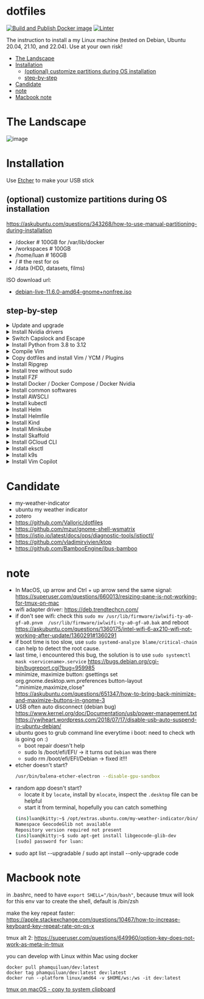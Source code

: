 # dotfiles

[![Build and Publish Docker image](https://github.com/phamquiluan/dotfiles/actions/workflows/docker-build-and-push.yml/badge.svg)](https://github.com/phamquiluan/dotfiles/actions/workflows/docker-build-and-push.yml)
[![Linter](https://github.com/phamquiluan/dotfiles/actions/workflows/linter.yml/badge.svg?branch=master)](https://github.com/phamquiluan/dotfiles/actions/workflows/linter.yml)

The instruction to install a my Linux machine (tested on Debian, Ubuntu 20.04, 21.10, and 22.04). Use at your own risk!

<!-- START doctoc generated TOC please keep comment here to allow auto update -->
<!-- DON'T EDIT THIS SECTION, INSTEAD RE-RUN doctoc TO UPDATE -->

- [The Landscape](#the-landscape)
- [Installation](#installation)
  - [(optional) customize partitions during OS installation](#optional-customize-partitions-during-os-installation)
  - [step-by-step](#step-by-step)
- [Candidate](#candidate)
- [note](#note)
- [Macbook note](#macbook-note)

<!-- END doctoc generated TOC please keep comment here to allow auto update -->


# The Landscape

![image](https://user-images.githubusercontent.com/24642166/219843721-16a31616-27bc-4bcf-b267-f3e0b9765a55.png)

# Installation

Use [Etcher](https://github.com/balena-io/etcher) to make your USB stick

## (optional) customize partitions during OS installation

https://askubuntu.com/questions/343268/how-to-use-manual-partitioning-during-installation

- /docker  # 100GB for /var/lib/docker
- /workspaces  # 100GB 
- /home/luan  # 160GB
- /  # the rest for os
- /data         (HDD, datasets, films)

ISO download url:
- [debian-live-11.6.0-amd64-gnome+nonfree.iso](https://cdimage.debian.org/cdimage/unofficial/non-free/cd-including-firmware/current-live/amd64/iso-hybrid/)

## step-by-step

<details>
<summary>Update and upgrade</summary>
  
```bash 
sudo apt-get update -y 
  
sudo apt-get install -y htop git curl unzip \
  libncurses5-dev libxt-dev libx11-dev libxtst-dev \
  libssl-dev libsqlite3-dev libreadline-dev \
  libtk8.6 libgdm-dev libdb4o-cil-dev libpcap-dev \
  build-essential cmake xclip software-properties-common \
  rsync tmux ripgrep gnome-tweaks clang libtool-bin \
  libpython3-dev
```
</details> 




<details>
<summary>Install Nvidia drivers</summary>

Check the Additional Drivers section.

or run the following commands
```bash
sudo apt-get install nvidia-drive.. <tab>
```
then, REBOOT
</details>
  
<details>
<summary>Switch Capslock and Escape</summary>

```bash
gnome-tweaks

remember to chown -R user:user /home/user
```
</details>





<details>
<summary>Install Python from 3.8 to 3.12</summary>
  
```bash
sudo add-apt-repository ppa:deadsnakes/ppa
sudo apt update -y

sudo apt-get install -y python3.8 python3.8-dev python3.8-venv
sudo apt-get install -y python3.10 python3.10-dev python3.10-venv
sudo apt-get install -y python3.12 python3.12-dev python3.12-venv
```
</details>




<details>
<summary>Compile Vim</summary>

Clone Vim. Read and follow the instruction carefully
```
git clone https://github.com/vim/vim.git
cd vim
cat src/INSTALL

./configure --prefix=$HOME/.local
```

Ensure vim is compile with clipboard and python3 support.
```bash
vim --version | grep clipboard
vim --version | grep python
```
</details>


<details>
<summary>Copy dotfiles and install Vim / YCM / Plugins</summary>
  
```bash
cp .bashrc ~/.bashrc
cp .bash_aliases ~/.bash_aliases
cp .vimrc ~/.vimrc
cp .ycm_extra_conf.py ~/.ycm_extra_conf
cp .inputrc ~/.inputrc
cp .tmux.conf ~/.tmux.conf

git clone https://github.com/VundleVim/Vundle.vim.git ~/.vim/bundle/Vundle.vim
vim +PluginInstall +qall
cd ~/.vim/bundle/YouCompleteMe

python3 install.py --verbose
```
or
```bash
python3 install.py --go-completer --rust-completer --ts-completer --verbose
```

Give a little care about JsCompleter, remove tern
https://github.com/ycm-core/YouCompleteMe#javascript-and-typescript-semantic-completion
</details>
  
 

 
<details> 
<summary>Install Ripgrep</summary>

```bash
curl -LO 'https://github.com/BurntSushi/ripgrep/releases/download/14.1.0/ripgrep-14.1.0-x86_64-unknown-linux-musl.tar.gz'
tar xvf ripgrep-14.1.0-x86_64-unknown-linux-musl.tar.gz
cd ripgrep-14.1.0-x86_64-unknown-linux-musl
cp rg $HOME/.local/bin
chmod +x $HOME/.local/bin/rg
```
</details>
 

<details> 
<summary>Install tree without sudo</summary>

```bash
cd $HOME/.local/bin/
apt download tree
dpkg-deb -xv ./*deb ./
cp ./usr/bin/tree .
chmod +x tree
```
</details>
 
 
<details> 
<summary>Install FZF</summary>

```bash
git clone --depth 1 https://github.com/junegunn/fzf.git ~/.fzf
bash ~/.fzf/install --all
```
</details>




<details>
<summary>Install Docker / Docker Compose / Docker Nvidia</summary>

Install docker
```bash
curl https://get.docker.com | sh \
  && sudo systemctl --now enable docker
  
sudo usermod -aG docker $USER
```
Reboot! Test by `docker run hello-world` or `docker run ubuntu`

Change docker image storage location: https://www.ibm.com/docs/en/cloud-private/3.1.1?topic=pyci-specifying-default-docker-storage-directory-by-using-bind-mount

Install docker nvidia, https://docs.nvidia.com/datacenter/cloud-native/container-toolkit/install-guide.html

Install docker compose, https://docs.docker.com/compose/install/
</details>
  
  
  
  
  
<details>
<summary>Install common softwares</summary>
  
- Chrome
- Zoom
- Slack 
- Mendeley
- Ibus Bamboo
- Mendeley: https://www.mendeley.com/autoupdates/installers/1.19.8
- Zotero
- Team
- Telegram
  
```bash
wget https://github.com/phamquiluan/dotfiles/releases/download/v0.0.1/mendeleydesktop-1.19.8-linux-x86_64.tar.bz2
sudo mv mendeleydesktop-1.19.8-linux-x86_64.tar.bz2 /
sudo tar xvf mendeleydesktop-1.19.8-linux-x86_64.tar.bz2
cd mendeleydesktop-1.19.8-linux-x86_64
sudo ./bin/installer....
```

start by `m`
</details>




<details>
  <summary>Install AWSCLI</summary>

```bash
# https://docs.aws.amazon.com/cli/latest/userguide/getting-started-install.html
curl "https://awscli.amazonaws.com/awscli-exe-linux-x86_64.zip" -o "awscliv2.zip"
unzip awscliv2.zip
sudo ./aws/install
```
</details>


<details>
  <summary>Install kubectl</summary>

https://docs.aws.amazon.com/eks/latest/userguide/install-kubectl.html

```bash
sudo curl --location -o /usr/local/bin/kubectl \
   https://s3.us-west-2.amazonaws.com/amazon-eks/1.26.2/2023-03-17/bin/linux/amd64/kubectl

sudo chmod +x /usr/local/bin/kubectl
```
</details>

<details>
  <summary>Install Helm</summary>

```bash
curl -fsSL -o get_helm.sh https://raw.githubusercontent.com/helm/helm/main/scripts/get-helm-3
chmod 700 get_helm.sh
./get_helm.sh
```
</details>


<details>
  <summary>Install Helmfile</summary>

- `helm plugin install https://github.com/databus23/helm-diff`
- Download the amd linux version from https://github.com/helmfile/helmfile/releases
- `curl -L -o helmfile_1.0.0-rc.5_linux_amd64.tar.gz https://github.com/helmfile/helmfile/releases/download/v1.0.0-rc.5/helmfile_1.0.0-rc.5_linux_amd64.tar.gz`
- untar, `sudo mv helmfile /usr/local/bin/`
- `sudo chmod +x /usr/local/bin/helmfile`

</details>


<details>
<summary>Install Kind</summary>

```bash
curl -Lo ./kind https://kind.sigs.k8s.io/dl/v0.17.0/kind-linux-amd64
chmod +x ./kind
sudo mv ./kind /usr/local/bin/kind
```
</details>
  
  
<details>
<summary>Install Minikube</summary>

```bash
curl -LO https://storage.googleapis.com/minikube/releases/latest/minikube-linux-amd64
sudo install minikube-linux-amd64 /usr/local/bin/minikube
```
</details>
  
  
<details>
<summary>Install Skaffold</summary>

```bash
# For Linux x86_64 (amd64)
curl -Lo skaffold https://storage.googleapis.com/skaffold/releases/latest/skaffold-linux-amd64 && \
sudo install skaffold /usr/local/bin/
```
</details>
  
<details>
<summary>Install GCloud CLI</summary>

https://cloud.google.com/sdk/docs/install#deb
</details>
  
<details>
<summary>Install eksctl</summary>

https://github.com/eksctl-io/eksctl/blob/main/README.md#installation
</details>
  
<details>
<summary>Install k9s</summary>

  ```
     curl -sS https://webinstall.dev/k9s | bash
  ```
  https://github.com/derailed/k9s
</details>  
  
<details>
<summary>Install Vim Copilot</summary>

  - https://github.com/nodesource/distributions
  - https://github.com/nvm-sh/nvm  
  - https://github.com/github/copilot.vim
</details>  
  
  
# Candidate
  
- my-weather-indicator
- ubuntu my weather indicator
- zotero
- https://github.com/Valloric/dotfiles
- https://github.com/mzur/gnome-shell-wsmatrix
- https://istio.io/latest/docs/ops/diagnostic-tools/istioctl/
- https://github.com/vladimirvivien/ktop  
- https://github.com/BambooEngine/ibus-bamboo

  
# note
- In MacOS, up arrow and Ctrl + up arrow send the same signal: https://superuser.com/questions/660013/resizing-pane-is-not-working-for-tmux-on-mac
- wifi adapter driver: https://deb.trendtechcn.com/
- if don't see wifi: check this 
  `sudo mv /usr/lib/firmware/iwlwifi-ty-a0-gf-a0.pnvm  /usr/lib/firmware/iwlwifi-ty-a0-gf-a0.bak` and reboot
                       https://askubuntu.com/questions/1360175/intel-wifi-6-ax210-wifi-not-working-after-update/1360291#1360291
- if boot time is too slow, use `sudo systemd-analyze blame/critical-chain` can help to detect the root cause.
- last time, i encountered this bug, the solution is to use `sudo systemctl mask <servicename>.service`
                       https://bugs.debian.org/cgi-bin/bugreport.cgi?bug=959985
- minimize, maximize button: gsettings set org.gnome.desktop.wm.preferences button-layout ":minimize,maximize,close"
   https://askubuntu.com/questions/651347/how-to-bring-back-minimize-and-maximize-buttons-in-gnome-3              
- USB often auto disconnect (debian bug) https://www.kernel.org/doc/Documentation/usb/power-management.txt
   https://ywjheart.wordpress.com/2018/07/17/disable-usb-auto-suspend-in-ubuntu-debian/
- ubuntu goes to grub command line everytime i boot: need to check wth is going on :)
  + boot repair doesn't help 
  + sudo ls /boot/efi/EFI/ -> it turns out `Debian` was there
  + sudo rm /boot/efi/EFI/Debian -> fixed it!!!
- etcher doesn't start? 
  ```bash
  /usr/bin/balena-etcher-electron --disable-gpu-sandbox   
  ```
- random app doesn't start?
  + locate it by `locate`, install by `mlocate`, inspect the `.desktop` file can be helpful
  + start it from terminal, hopefully you can catch something 
  ```bash 
  (ins)luan@kitty:~$ /opt/extras.ubuntu.com/my-weather-indicator/bin/my-weather-indicator
  Namespace GeocodeGlib not available
  Repository version required not present
  (ins)luan@kitty:~$ sudo apt-get install libgeocode-glib-dev
  [sudo] password for luan: 
  ```
- sudo apt list --upgradable / sudo apt install --only-upgrade code


# Macbook note

in .bashrc, need to have `export SHELL="/bin/bash"`, because tmux will look for this env var to create the shell, default is /bin/zsh

make the key repeat faster: https://apple.stackexchange.com/questions/10467/how-to-increase-keyboard-key-repeat-rate-on-os-x

tmux alt 2: https://superuser.com/questions/649960/option-key-does-not-work-as-meta-in-tmux

you can develop with Linux within Mac using docker
```
docker pull phamquiluan/dev:latest
docker tag phamquiluan/dev:latest dev:latest
docker run --platform linux/amd64 -v $HOME/ws:/ws -it dev:latest
```  

[tmux on macOS - copy to system clipboard](https://www.jdeen.com/blog/tmux-on-macos-copy-to-system-clipboard)
